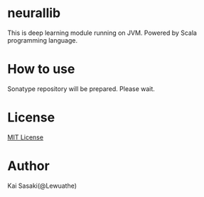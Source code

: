 neurallib
================

This is deep learning module running on JVM. Powered by Scala programming language.

# How to use

Sonatype repository will be prepared. Please wait.

# License

[MIT License](http://opensource.org/licenses/MIT)

# Author

Kai Sasaki(@Lewuathe) 
